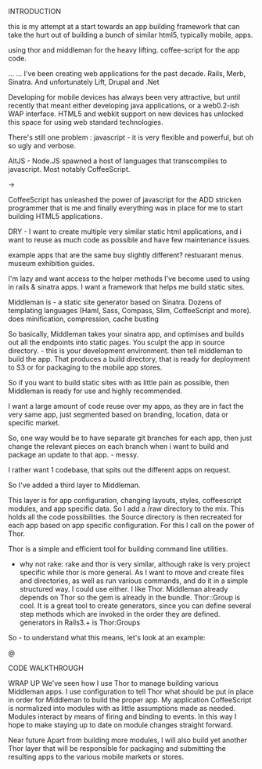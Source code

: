 INTRODUCTION

this is my attempt at a start towards an app building framework that can take the hurt out of building a bunch of similar html5, typically mobile, apps. 

using thor and middleman for the heavy lifting. coffee-script for the app code.

...
...
I've been creating web applications for the past decade. Rails, Merb, Sinatra. And unfortunately Lift, Drupal and .Net

Developing for mobile devices has always been very attractive, but until recently that meant either developing java applications, or a web0.2-ish WAP interface. HTML5 and webkit support on new devices has unlocked this space for using web standard technologies.

There's still one problem : javascript - it is very flexible and powerful, but oh so ugly and verbose.

AltJS - Node.JS spawned a host of languages that transcompiles to javascript. Most notably CoffeeScript.

->

CoffeeScript has unleashed the power of javascript for the ADD stricken programmer that is me and finally everything was in place for me to start building HTML5 applications.

DRY - I want to create multiple very similar static html applications, and i want to reuse as much code as possible and have few maintenance issues.

example apps that are the same buy slightly different? restuarant menus. museum exhibition guides. 


I'm lazy and want access to the helper methods I've become used to using in rails & sinatra apps.
I want a framework that helps me build static sites.


Middleman is - 
 a static site generator based on Sinatra.
 Dozens of templating languages 
 (Haml, Sass, Compass, Slim, CoffeeScript and more).
 does minification, compression, cache busting

 So basically, Middleman takes your sinatra app, and optimises and builds out all the endpoints into static pages.
 You sculpt the app in source directory. - this is your development environment.
 then tell middleman to build the app. That produces a build directory, that is ready for deployment to S3 or for packaging to the mobile app stores.

 So if you want to build static sites with as little pain as possible, then Middleman is ready for use and highly recommended.


I want a large amount of code reuse over my apps, as they are in fact the very same app, just segmented based on branding, location, data or specific market.

So, one way would be to have separate git branches for each app, then just change the relevant pieces on each branch when i want to build and package an update to that app. - messy.

I rather want 1 codebase, that spits out the different apps on request.

So I've added a third layer to Middleman.

This layer is for app configuration, changing layouts, styles, coffeescript modules, and app specific data.
So I add a /raw directory to the mix. This holds all the code possibilities. the Source directory is then recreated for each app based on app specific configuration. For this I call on the power of Thor. 

Thor is a simple and efficient tool for building command line utilities.
- why not rake: 
  rake and thor is very similar, although rake is very project specific while thor is more general. As I want to move and create files and directories, as well as run various commands, and do it in a simple structured way. I could use either.
  I like Thor.
  Middleman already depends on Thor so the gem is already in the bundle.
  Thor::Group is cool. 
  It is a great tool to create generators, since you can define several step methods which are invoked in the order they are defined. generators in Rails3.+ is Thor:Groups 



So - to understand what this means, let's look at an example:

@

CODE WALKTHROUGH


WRAP UP
  We've seen how I use Thor to manage building various Middleman apps. I use configuration to tell Thor what should be put in place in order for Middleman to build the proper app.
  My application CoffeeScript is normalized into modules with as little assumptions made as needed.
  Modules interact by means of firing and binding to events. In this way I hope to make staying up to date on module changes straight forward.

Near future
  Apart from building more modules, I will also build yet another Thor layer that will be responsible for packaging and submitting the resulting apps to the various mobile markets or stores.
  


